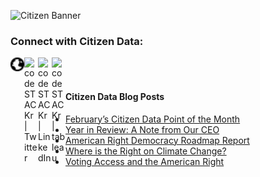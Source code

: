 ![Citizen Banner](https://citizendata.com/wp-content/uploads/sites/14/2020/03/CD-logo.svg)

### Connect with Citizen Data:
[<img align="left" alt="codeSTACKr.com" width="22px" src="https://raw.githubusercontent.com/iconic/open-iconic/master/svg/globe.svg" />][website]
[<img align="left" alt="codeSTACKr | Twitter" width="22px" src="https://cdn.jsdelivr.net/npm/simple-icons@v3/icons/twitter.svg" />][twitter]
[<img align="left" alt="codeSTACKr | LinkedIn" width="22px" src="https://cdn.jsdelivr.net/npm/simple-icons@v3/icons/linkedin.svg" />][linkedin]
[<img align="left" alt="codeSTACKr | tableau" width="22px" src="https://cdn.jsdelivr.net/npm/simple-icons@v3/icons/tableau.svg" />][tableau]

</br>
</br>

#### Citizen Data Blog Posts
<!-- BLOG-POST-LIST:START -->
- [February’s Citizen Data Point of the Month](https://citizendata.com/news/februarys-citizen-data-point-of-the-month/)
- [Year in Review: A Note from Our CEO](https://citizendata.com/news/year-in-review-a-note-from-our-ceo/)
- [American Right Democracy Roadmap Report](https://citizendata.com/news/disinformation-trumps-party-the-path-forward/)
- [Where is the Right on Climate Change?](https://citizendata.com/news/where-is-the-right-on-climate-change/)
- [Voting Access and the American Right](https://citizendata.com/news/voting-access-and-the-american-right/)
<!-- BLOG-POST-LIST:END -->

[website]: https://citizendata.com/
[twitter]: https://twitter.com/CitizenData
[linkedin]: https://www.linkedin.com/company/citizen-data
[tableau]: https://public.tableau.com/profile/kyle.redfield#!/vizhome/MailBallotRequestsandProjections/DynamicProjections
